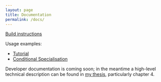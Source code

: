 ```yaml
---
layout: page
title: Documentation
permalink: /docs/
---
```


[Build instructions](/build/)

Usage examples:

* [Tutorial](/tutorial/)
* [Conditional Specialisation](/conditionalspec/)

Developer documentation is coming soon; in the meantime a high-level technical description can be found in [my thesis](http://www.cl.cam.ac.uk/techreports/UCAM-CL-TR-865.pdf), particularly chapter 4.

